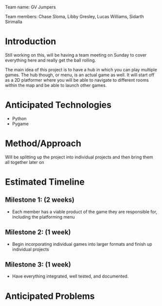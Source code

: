 Team name: GV Jumpers

Team members: Chase Sloma, Libby Gresley, Lucas Williams, Sidarth Sirimalla

# Introduction

Still working on this, will be having a team meeting on Sunday to cover everything here and really get the ball rolling.

The main idea of this project is to have a hub in which you can play multiple games. The hub though, or menu, is an actual game as well. It will start off as a 2D platformer where you will be able to navigate to different rooms within the map and be able to launch other games. 

# Anticipated Technologies

* Python
* Pygame

# Method/Approach

Will be splitting up the project into individual projects and then bring them all together later on

# Estimated Timeline

## Milestone 1: (2 weeks)
* Each member has a viable product of the game they are responsible for, including the platforming menu

## Milestone 2: (1 week)
* Begin incorporating individual games into larger formats and finish up individual projects

## Milestone 3: (1 week)
* Have everything integrated, well tested, and documented.

# Anticipated Problems 

